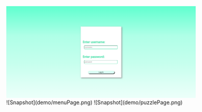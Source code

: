 
<img src="demo/loginPage.png" style="width:600px;"/>
![Snapshot](demo/menuPage.png)
![Snapshot](demo/puzzlePage.png)

